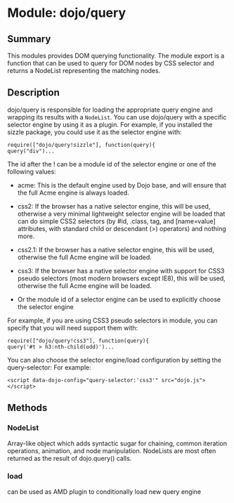 # Module: dojo/query

## Summary

This modules provides DOM querying functionality. The module export is a function
that can be used to query for DOM nodes by CSS selector and returns a NodeList
representing the matching nodes.
## Description

dojo/query is responsible for loading the appropriate query engine and wrapping
its results with a `NodeList`. You can use dojo/query with a specific selector engine
by using it as a plugin. For example, if you installed the sizzle package, you could
use it as the selector engine with:

    require(["dojo/query!sizzle"], function(query){
    query("div")...


The id after the ! can be a module id of the selector engine or one of the following values:

- acme: This is the default engine used by Dojo base, and will ensure that the full
Acme engine is always loaded.

- css2: If the browser has a native selector engine, this will be used, otherwise a
very minimal lightweight selector engine will be loaded that can do simple CSS2 selectors
(by #id, .class, tag, and [name=value] attributes, with standard child or descendant (>)
operators) and nothing more.

- css2.1: If the browser has a native selector engine, this will be used, otherwise the
full Acme engine will be loaded.

- css3: If the browser has a native selector engine with support for CSS3 pseudo
selectors (most modern browsers except IE8), this will be used, otherwise the
full Acme engine will be loaded.

- Or the module id of a selector engine can be used to explicitly choose the selector engine

For example, if you are using CSS3 pseudo selectors in module, you can specify that
you will need support them with:

    require(["dojo/query!css3"], function(query){
    query('#t > h3:nth-child(odd)')...


You can also choose the selector engine/load configuration by setting the query-selector:
For example:

    <script data-dojo-config="query-selector:'css3'" src="dojo.js"></script>


## Methods

### NodeList
Array-like object which adds syntactic
sugar for chaining, common iteration operations, animation, and
node manipulation. NodeLists are most often returned as the
result of dojo.query() calls.

### load
can be used as AMD plugin to conditionally load new query engine

